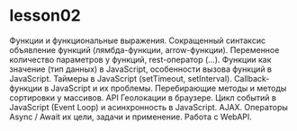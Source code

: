 # lesson02
Функции и функциональные выражения. Сокращенный синтаксис объявление функций (лямбда-функции, arrow-функции). Переменное количество параметров у функций, rest-оператор (...). Функции как значение (тип данных) в JavaScript, особенности вызова функций в JavaScript. Таймеры в JavaScript (setTimeout, setInterval). Callback-функции в JavaScript и их проблемы. Перебирающие методы и методы сортировки у массивов.  API Геолокации в браузере. Цикл событий в JavaScript (Event Loop) и асинхронность в JavaScript.  AJAX. Операторы Async / Await их цели, задачи и применение. Работа с WebAPI.
